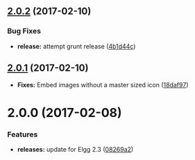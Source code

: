 <a name="2.0.2"></a>
## [2.0.2](https://github.com/arckinteractive/elgg_hybridauth_share/compare/2.0.1...v2.0.2) (2017-02-10)


### Bug Fixes

* **release:** attempt grunt release ([4b1d44c](https://github.com/arckinteractive/elgg_hybridauth_share/commit/4b1d44c))



<a name="2.0.1"></a>
## [2.0.1](https://github.com/arckinteractive/elgg_hybridauth_share/compare/2.0.0...v2.0.1) (2017-02-10)

* **Fixes:** Embed images without a master sized icon ([18daf97](https://github.com/arckinteractive/elgg_hybridauth_share/commit/18daf97e5d3554221678216a37c789e7d17b2b19))


<a name="2.0.0"></a>
# 2.0.0 (2017-02-08)


### Features

* **releases:** update for Elgg 2.3 ([08269a2](https://github.com/arckinteractive/elgg_hybridauth_share/commit/08269a2))



